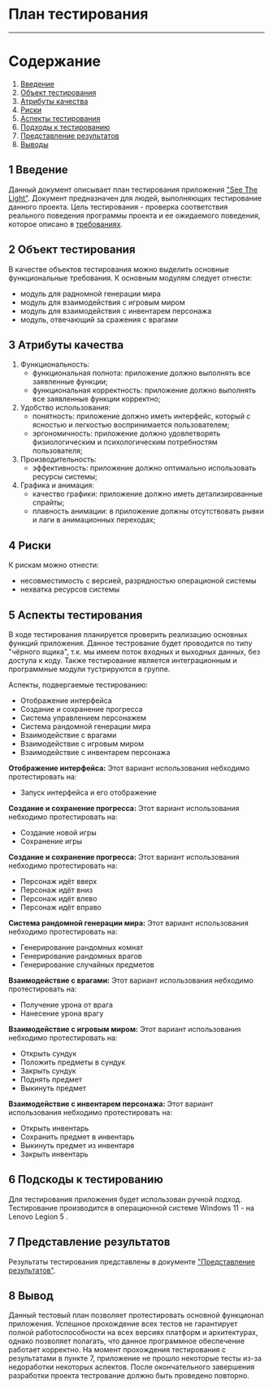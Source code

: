 # План тестирования
---

# Содержание
1. [Введение](#intro)  
2. [Объект тестирования](#object)  
3. [Атрибуты качества](#attributes)  
4. [Риски](#risks)  
5. [Аспекты тестирования](#aspects)  
6. [Подходы к тестированию](#approaches)  
7. [Представление результатов](#results)  
8. [Выводы](#conclusion)  

<a name="intro"/>

## 1 Введение
Данный документ описывает план тестирования приложения ["See The Light"](https://github.com/maxim265/See-the-Light/tree/main/SeeTheLight). Документ предназначен для людей, выполняющих тестирование данного проекта. Цель тестирования - проверка соответствия реального поведения программы проекта и ее ожидаемого поведения, которое описано в [требованиях](https://github.com/maxim265/See-the-Light/blob/main/documentaion/SRS.md).

<a name="object"/>

## 2 Объект тестирования
В качестве объектов тестирования можно выделить основные функциональные требования. К основным модулям следует отнести:
* модуль для радномной генерации мира
* модуль для взаимодействия с игровым миром
* модуль для взаимодействия с инвентарем персонажа
* модуль, отвечающий за сражения с врагами

<a name="attributes"/>

## 3 Атрибуты качества
1. Функциональность:
    * функциональная полнота: приложение должно выполнять все заявленные функции;
    * функциональная корректность: приложение должно выполнять все заявленные функции корректно;
2. Удобство использования:
    * понятность: приложение должно иметь интерфейс, который с ясностью и легкостью воспринимается пользователем;
    * эргономичность: приложение должно удовлетворять физиологическим и психологическим потребностям пользователя;
3. Производительность:
    * эффективность: приложение должно оптимально использовать ресурсы системы;
4. Графика и анимация:
    * качество графики: приложение должно иметь детализированные спрайты;
    * плавность анимации: в приложение  должны отсутствовать рывки и лаги в анимационных переходах;

<a name="risks"/>

## 4 Риски
К рискам можно отнести:
* несовместимость с версией, разрядностью операционой системы
* нехватка ресурсов системы

<a name="aspects"/>

## 5 Аспекты тестирования
В ходе тестирования планируется проверить реализацию основных функций приложения. Данное тестрование будет проводится по типу "чёрного ящика", т.к. мы имеем поток входных и выходных данных, без доступа к коду. Также тестирование является интеграционным и программные модули тустрируются в группе.

Аспекты, подвергаемые тестированию:
* Отображение интерфейса
* Создание и сохранение прогресса
* Система управлением персонажем
* Система рандомной генерации мира
* Взаимодействие с врагами
* Взаимодействие с игровым миром
* Взаимодействие с инвентарем персонажа

**Отображение интерфейса:**
Этот вариант использования небходимо протестировать на:    
* Запуск интерфейса и его отображение  

**Создание и сохранение прогресса:**
Этот вариант использования небходимо протестировать на:
* Создание новой игры
* Сохранение игры 

**Создание и сохранение прогресса:**
Этот вариант использования небходимо протестировать на:
* Персонаж идёт вверх
* Персонаж идёт вниз
* Персонаж идёт влево
* Персонаж идёт вправо

**Система рандомной генерации мира:**
Этот вариант использования небходимо протестировать на:
* Генерирование рандомных комнат
* Генерирование рандомных врагов
* Генерирование случайных предметов

**Взаимодействие с врагами:**
Этот вариант использования небходимо протестировать на:
* Получение урона от врага
* Нанесение урона врагу

**Взаимодействие с игровым миром:**
Этот вариант использования небходимо протестировать на:
* Открыть сундук
* Положить предметы в сундук
* Закрыть сундук
* Поднять предмет
* Выкинуть предмет

**Взаимодействие с инвентарем персонажа:**
Этот вариант использования небходимо протестировать на:
* Открыть инвентарь
* Сохранить предмет в инвентарь
* Выкинуть предмет из инвентаря
* Закрыть инвентарь

<a name="approaches"/>

## 6 Подскоды к тестированию
Для тестирования приложения будет использован ручной подход. Тестирование производится в операционной системе Windows 11 - на Lenovo Legion 5 .

<a name="results"/>

## 7 Представление результатов
Результаты тестирования представлены в документе ["Представление результатов"](https://github.com/maxim265/See-the-Light/blob/main/Test%20results.md).

<a name="conclusion"/>

## 8 Вывод
Данный тестовый план позволяет протестировать основной функционал приложения. Успешное прохождение всех тестов не гарантирует полной работоспособности на всех версиях платформ и архитектурах, однако позволяет полагать, что данное программное обеспечение работает корректно. На момент прохождения тестирования с результатами в пункте 7, приложение не прошло некоторые тесты из-за недоработки некоторых аспектов. После окончательного завершения разработки проекта тестрование должно быть проведено повторно.
